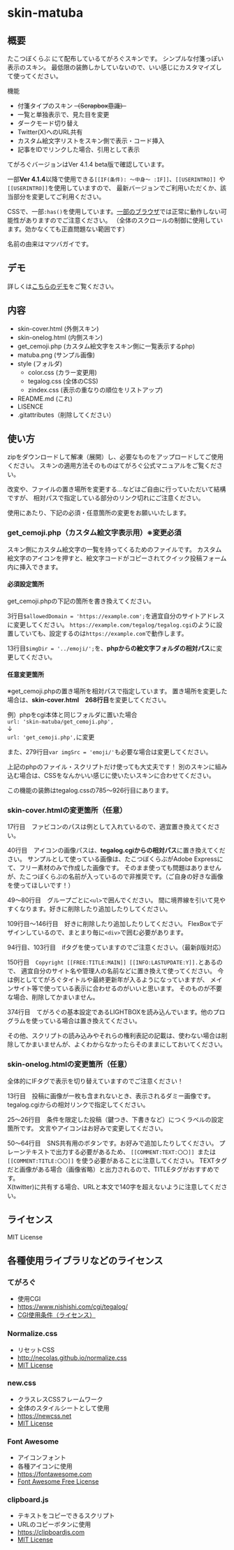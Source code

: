 # skin-matuba
## 概要
たこつぼくらぶ にて配布しているてがろぐスキンです。 
シンプルな付箋っぽい表示のスキン。 最低限の装飾しかしていないので、いい感じにカスタマイズして使ってください。

機能
- 付箋タイプのスキン ~~（Scrapbox意識）~~
- 一覧と単独表示で、見た目を変更
- ダークモード切り替え
- Twitter(X)へのURL共有
- カスタム絵文字リストをスキン側で表示・コード挿入
- 記事をIDでリンクした場合、引用として表示

てがろぐバージョンはVer 4.1.4 beta版で確認しています。

一部**Ver 4.1.4**以降で使用できる`[[IF(条件): ～中身～ :IF]]`、`[[USERINTRO]] `や`[[USERINTRO]]`を使用していますので、
最新バージョンでご利用いただくか、該当部分を変更してご利用ください。

CSSで、一部`:has()`を使用しています。[一部のブラウザ](https://caniuse.com/css-has)では正常に動作しない可能性がありますのでご注意ください。
（全体のスクロールの制御に使用しています。効かなくても正直問題ない範囲です）

名前の由来はマツバガイです。

## デモ
詳しくは[こちらのデモ](https://takotubo.10rino.net/demo/tegalog.cgi?skin=skin-matuba)をご覧ください。

## 内容
- skin-cover.html (外側スキン)
- skin-onelog.html (内側スキン)
- get_cemoji.php (カスタム絵文字をスキン側に一覧表示するphp)
- matuba.png (サンプル画像)
- style (フォルダ)
    - color.css (カラー変更用)
    - tegalog.css (全体のCSS)
    - zindex.css (表示の重なりの順位をリストアップ)
- README.md (これ)
- LISENCE
- .gitattributes（削除してください）

## 使い方
zipをダウンロードして解凍（展開）し、必要なものをアップロードしてご使用ください。 スキンの適用方法そのものはてがろぐ公式マニュアルをご覧ください。

改変や、ファイルの置き場所を変更する…などはご自由に行っていただいて結構ですが、 相対パスで指定している部分のリンク切れにご注意ください。

使用にあたり、下記の必須・任意箇所の変更をお願いいたします。

### get_cemoji.php（カスタム絵文字表示用）※変更必須
スキン側にカスタム絵文字の一覧を持ってくるためのファイルです。
カスタム絵文字のアイコンを押すと、絵文字コードがコピーされてクイック投稿フォーム内に挿入できます。
#### 必須設定箇所
get_cemoji.phpの下記の箇所を書き換えてください。

3行目`$allowedDomain = 'https://example.com';`を適宜自分のサイトアドレスに変更してください。
`https://example.com/tegalog/tegalog.cgi`のように設置していても、設定するのは`https://example.com`で動作します。

13行目`$imgDir = '../emoji/';`を、**phpからの絵文字フォルダの相対パス**に変更してください。

#### 任意変更箇所
※get_cemoji.phpの置き場所を相対パスで指定しています。
置き場所を変更した場合は、**skin-cover.html　268行目**を変更してください。

例）phpをcgi本体と同じフォルダに置いた場合  
`url: 'skin-matuba/get_cemoji.php',`  
↓  
`url: 'get_cemoji.php',`に変更

また、279行目`var imgSrc = 'emoji/'`も必要な場合は変更してください。

上記のphpのファイル・スクリプトだけ使っても大丈夫です！
別のスキンに組み込む場合は、CSSをなんかいい感じに使いたいスキンに合わせてください。

この機能の装飾はtegalog.cssの785～926行目にあります。

### skin-cover.htmlの変更箇所（任意）
17行目　ファビコンのパスは例として入れているので、適宜置き換えてください。

40行目　アイコンの画像パスは、**tegalog.cgiからの相対パス**に置き換えてください。
サンプルとして使っている画像は、たこつぼくらぶがAdobe Expressにて、フリー素材のみで作成した画像です。
そのまま使っても問題はありませんが、たこつぼくらぶの名前が入っているので非推奨です。（ご自身の好きな画像を使ってほしいです！）

49～80行目　グループごとに`<ul>`で囲んでください。
間に境界線を引いて見やすくなります。好きに削除したり追加したりしてください。

109行目～146行目　好きに削除したり追加したりしてください。
FlexBoxでデザインしているので、まとまり毎に`<div>`で囲む必要があります。

94行目、103行目　ifタグを使っていますのでご注意ください。（最新β版対応）

150行目　`Copyright [[FREE:TITLE:MAIN]] [[INFO:LASTUPDATE:Y]].`とあるので、
適宜自分のサイト名や管理人の名前などに置き換えて使ってください。
今は例としててがろぐタイトルや最終更新年が入るようになっていますが、
メインサイト等で使っている表示に合わせるのがいいと思います。
そのものが不要な場合、削除してかまいません。

374行目　てがろぐの基本設定であるLIGHTBOXを読み込んでいます。他のプログラムを使っている場合は置き換えてください。

その他、スクリプトの読み込みやそれらの権利表記の記載は、使わない場合は削除してかまいませんが、よくわからなかったらそのままにしておいてください。

### skin-onelog.htmlの変更箇所（任意）
全体的にIFタグで表示を切り替えていますのでご注意ください！

13行目　投稿に画像が一枚も含まれないとき、表示されるダミー画像です。
tegalog.cgiからの相対リンクで指定してください。

25～26行目　条件を限定した投稿（鍵つき、下書きなど）につくラベルの設定箇所です。
文言やアイコンはお好みで変更してください。

50～64行目　SNS共有用のボタンです。お好みで追加したりしてください。
プレーンテキストで出力する必要があるため、 `[[COMMENT:TEXT:〇〇]] `または`[[COMMENT:TITLE:〇〇]]` を使う必要があることに注意してください。
TEXTタグだと画像がある場合（画像省略）と出力されるので、TITLEタグがおすすめです。  
X(twitter)に共有する場合、URLと本文で140字を超えないように注意してください。


## ライセンス
MIT License

## 各種使用ライブラリなどのライセンス
### てがろぐ
- 使用CGI
- https://www.nishishi.com/cgi/tegalog/
- [CGI使用条件（ライセンス）](https://www.nishishi.com/cgi/tegalog/#license)

### Normalize.css
- リセットCSS
- http://necolas.github.io/normalize.css
- [MIT License](https://github.com/necolas/normalize.css/blob/master/LICENSE.md)

### new.css
- クラスレスCSSフレームワーク
- 全体のスタイルシートとして使用
- https://newcss.net
- [MIT License](https://github.com/xz/new.css/blob/master/LICENSE)

### Font Awesome
- アイコンフォント
- 各種アイコンに使用
- https://fontawesome.com
- [Font Awesome Free License](https://fontawesome.com/license/free)

### clipboard.js
- テキストをコピーできるスクリプト
- URLのコピーボタンに使用
- https://clipboardjs.com
- [MIT License](https://github.com/zenorocha/clipboard.js/blob/master/LICENSE)
